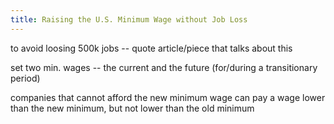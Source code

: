 ```yaml
---
title: Raising the U.S. Minimum Wage without Job Loss
---
```


to avoid loosing 500k jobs -- quote article/piece that talks about this

set two min. wages -- the current and the future (for/during a transitionary period)

companies that cannot afford the new minimum wage can pay a wage lower than the 
    new minimum, but not lower than the old minimum

